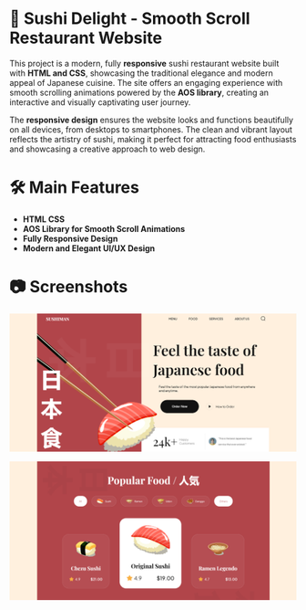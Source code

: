 # 🍣 Sushi Delight - Smooth Scroll Restaurant Website
This project is a modern, fully **responsive** sushi restaurant website built with **HTML and CSS**, showcasing the traditional elegance and modern appeal of Japanese cuisine. 
The site offers an engaging experience with smooth scrolling animations powered by the **AOS library**, creating an interactive and visually captivating user journey.

The **responsive design** ensures the website looks and functions beautifully on all devices, from desktops to smartphones. The clean and vibrant layout reflects the artistry of 
sushi, making it perfect for attracting food enthusiasts and showcasing a creative approach to web design.

# 🛠️ Main Features
- **HTML CSS**
- **AOS Library for Smooth Scroll Animations**
- **Fully Responsive Design**
- **Modern and Elegant UI/UX Design**

# 📷 Screenshots
![Screenshot](./screenshot/img1.PNG)

![Screenshot](./screenshot/img2.PNG)
